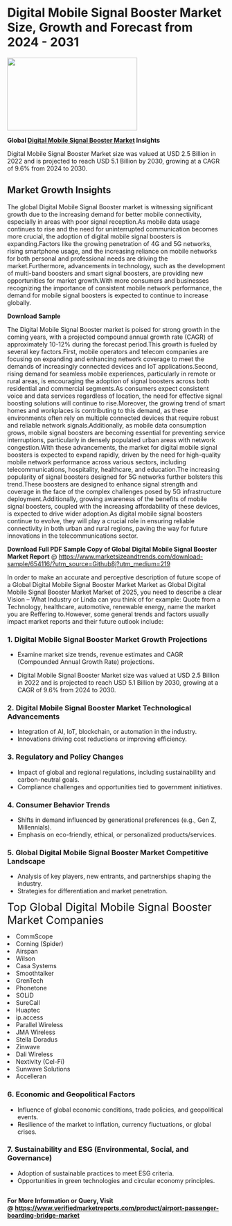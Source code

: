 <H1>Digital Mobile Signal Booster Market Size, Growth and Forecast from 2024 - 2031</H1><img class="aligncenter size-medium wp-image-584254" src="https://thirdeyenews.in/wp-content/uploads/2024/09/Global-Market-Research-300x168.jpeg" alt="" width="300" height="168" /><p><strong>Global&nbsp;<a href="https://www.marketsizeandtrends.com/download-sample/654116/?utm_source=Github8j?utm_medium=219">Digital Mobile Signal Booster Market</a> Insights</strong></p><p>Digital Mobile Signal Booster Market size was valued at USD 2.5 Billion in 2022 and is projected to reach USD 5.1 Billion by 2030, growing at a CAGR of 9.6% from 2024 to 2030.</p><p><h2>Market Growth Insights</h2> <p>The global Digital Mobile Signal Booster market is witnessing significant growth due to the increasing demand for better mobile connectivity, especially in areas with poor signal reception.As mobile data usage continues to rise and the need for uninterrupted communication becomes more crucial, the adoption of digital mobile signal boosters is expanding.Factors like the growing penetration of 4G and 5G networks, rising smartphone usage, and the increasing reliance on mobile networks for both personal and professional needs are driving the market.Furthermore, advancements in technology, such as the development of multi-band boosters and smart signal boosters, are providing new opportunities for market growth.With more consumers and businesses recognizing the importance of consistent mobile network performance, the demand for mobile signal boosters is expected to continue to increase globally.</p> <p><strong>Download Sample</strong></p> <p>The Digital Mobile Signal Booster market is poised for strong growth in the coming years, with a projected compound annual growth rate (CAGR) of approximately 10-12% during the forecast period.This growth is fueled by several key factors.First, mobile operators and telecom companies are focusing on expanding and enhancing network coverage to meet the demands of increasingly connected devices and IoT applications.Second, rising demand for seamless mobile experiences, particularly in remote or rural areas, is encouraging the adoption of signal boosters across both residential and commercial segments.As consumers expect consistent voice and data services regardless of location, the need for effective signal boosting solutions will continue to rise.Moreover, the growing trend of smart homes and workplaces is contributing to this demand, as these environments often rely on multiple connected devices that require robust and reliable network signals.Additionally, as mobile data consumption grows, mobile signal boosters are becoming essential for preventing service interruptions, particularly in densely populated urban areas with network congestion.With these advancements, the market for digital mobile signal boosters is expected to expand rapidly, driven by the need for high-quality mobile network performance across various sectors, including telecommunications, hospitality, healthcare, and education.The increasing popularity of signal boosters designed for 5G networks further bolsters this trend.These boosters are designed to enhance signal strength and coverage in the face of the complex challenges posed by 5G infrastructure deployment.Additionally, growing awareness of the benefits of mobile signal boosters, coupled with the increasing affordability of these devices, is expected to drive wider adoption.As digital mobile signal boosters continue to evolve, they will play a crucial role in ensuring reliable connectivity in both urban and rural regions, paving the way for future innovations in the telecommunications sector.</p> <p><span class=""><strong>Download Full PDF Sample Copy of Global Digital Mobile Signal Booster Market Report</strong> @ <a href="https://www.marketsizeandtrends.com/download-sample/654116/?utm_source=Github8j?utm_medium=219" target="_blank">https://www.marketsizeandtrends.com/download-sample/654116/?utm_source=Github8j?utm_medium=219</a></span></p><p>In order to make an accurate and perceptive description of future scope of a Global&nbsp;Digital Mobile Signal Booster Market Market as Global&nbsp;Digital Mobile Signal Booster Market Market of 2025, you need to describe a clear Vision &ndash; What Industry or Linda can you think of for example: Quote from a Technology, healthcare, automotive, renewable energy, name the market you are Reffering to.However, some general trends and factors usually impact market reports and their future outlook include:</p><h3>1.&nbsp;<strong>Digital Mobile Signal Booster Market Growth Projections</strong></h3><ul><li>Examine market size trends, revenue estimates and CAGR (Compounded Annual Growth Rate) projections.</li><li><p>Digital Mobile Signal Booster Market size was valued at USD 2.5 Billion in 2022 and is projected to reach USD 5.1 Billion by 2030, growing at a CAGR of 9.6% from 2024 to 2030.</p></li></ul><h3>2.&nbsp;<strong>Digital Mobile Signal Booster Market Technological Advancements</strong></h3><ul><li>Integration of AI, IoT, blockchain, or automation in the industry.</li><li>Innovations driving cost reductions or improving efficiency.</li></ul><h3>3.&nbsp;<strong>Regulatory and Policy Changes</strong></h3><ul><li>Impact of global and regional regulations, including sustainability and carbon-neutral goals.</li><li>Compliance challenges and opportunities tied to government initiatives.</li></ul><h3>4.&nbsp;<strong>Consumer Behavior Trends</strong></h3><ul><li>Shifts in demand influenced by generational preferences (e.g., Gen Z, Millennials).</li><li>Emphasis on eco-friendly, ethical, or personalized products/services.</li></ul><h3>5.&nbsp;<strong>Global Digital Mobile Signal Booster Market Competitive Landscape</strong></h3><ul><li>Analysis of key players, new entrants, and partnerships shaping the industry.</li><li>Strategies for differentiation and market penetration.</li></ul><p data-pm-slice="1 1 []"><span style="color: inherit; font-family: inherit; font-size: 25px;">Top Global Digital Mobile Signal Booster Market Companies</span></p><div class="" data-test-id=""><p><li>CommScope</li><li> Corning (Spider)</li><li> Airspan</li><li> Wilson</li><li> Casa Systems</li><li> Smoothtalker</li><li> GrenTech</li><li> Phonetone</li><li> SOLiD</li><li> SureCall</li><li> Huaptec</li><li> ip.access</li><li> Parallel Wireless</li><li> JMA Wireless</li><li> Stella Doradus</li><li> Zinwave</li><li> Dali Wireless</li><li> Nextivity (Cel-Fi)</li><li> Sunwave Solutions</li><li> Accelleran</li></p></div><h3>6.&nbsp;<strong>Economic and Geopolitical Factors</strong></h3><ul><li>Influence of global economic conditions, trade policies, and geopolitical events.</li><li>Resilience of the market to inflation, currency fluctuations, or global crises.</li></ul><h3>7.&nbsp;<strong>Sustainability and ESG (Environmental, Social, and Governance)</strong></h3><ul><li>Adoption of sustainable practices to meet ESG criteria.</li><li>Opportunities in green technologies and circular economy principles.</li></ul><h2><strong style="font-size: 14px;">For More Information or Query, Visit @&nbsp;</strong><a style="background-color: #ffffff; font-size: 14px;" href="https://www.marketsizeandtrends.com/report/digital-mobile-signal-booster-market/" target="_blank">https://www.verifiedmarketreports.com/product/airport-passenger-boarding-bridge-market</a></h2>